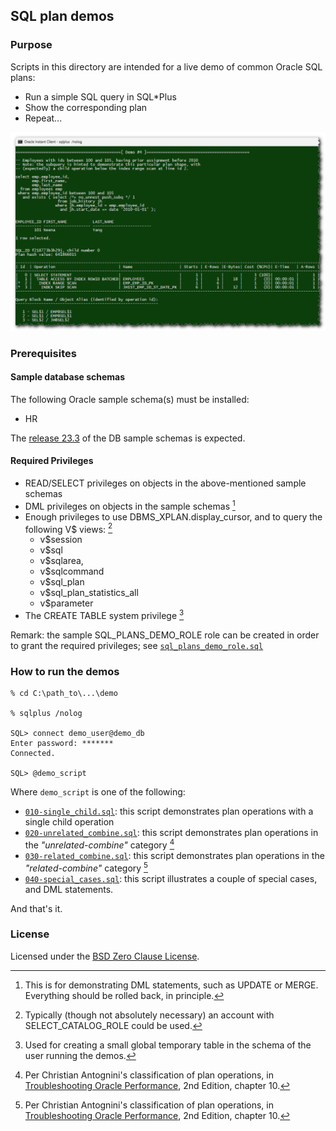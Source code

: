 ## SQL plan demos

### Purpose

Scripts in this directory are intended for a live demo of common Oracle SQL plans:

* Run a simple SQL query in SQL\*Plus
* Show the corresponding plan
* Repeat...

![Demo Screenshot](images/sql-plan-demo-01.png)

### Prerequisites

#### Sample database schemas

The following Oracle sample schema(s) must be installed:

* HR

The [release 23.3](https://github.com/oracle-samples/db-sample-schemas/releases/tag/v23.3) of the DB sample schemas is expected.

#### Required Privileges

* READ/SELECT privileges on objects in the above-mentioned sample schemas
* DML privileges on objects in the sample schemas [^1]
* Enough privileges to use DBMS\_XPLAN.display\_cursor, and to query the following V$ views: [^2]
     * v$session
     * v$sql
     * v$sqlarea,
     * v$sqlcommand
     * v$sql\_plan
     * v$sql\_plan\_statistics\_all
     * v$parameter
* The CREATE TABLE system privilege [^3]

[^1]: This is for demonstrating DML statements, such as UPDATE or MERGE. Everything should be rolled back, in principle.

[^2]: Typically (though not absolutely necessary) an account with SELECT\_CATALOG\_ROLE could be used.

[^3]: Used for creating a small global temporary table in the schema of the user running the demos.

Remark: the sample SQL\_PLANS\_DEMO\_ROLE role can be created in order to grant the required privileges;
see [`sql_plans_demo_role.sql`](grants/sql_plans_demo_role.sql)

### How to run the demos

```
% cd C:\path_to\...\demo

% sqlplus /nolog

SQL> connect demo_user@demo_db
Enter password: *******
Connected.

SQL> @demo_script
```

Where `demo_script` is one of the following:

* [`010-single_child.sql`](010-single_child.sql): this script demonstrates plan operations with a single child operation
* [`020-unrelated_combine.sql`](020-unrelated_combine.sql): this script demonstrates plan operations in the _"unrelated-combine"_ category [^4]
* [`030-related_combine.sql`](030-related_combine.sql): this script demonstrates plan operations in the _"related-combine"_ category [^4]
* [`040-special_cases.sql`](040-special_cases.sql): this script illustrates a couple of special cases, and DML statements.

And that's it.

[^4]: Per Christian Antognini's classification of plan operations, in [Troubleshooting Oracle Performance](https://antognini.ch/top/), 2nd Edition, chapter 10.

### License

Licensed under the [BSD Zero Clause License](https://spdx.org/licenses/0BSD.html).
